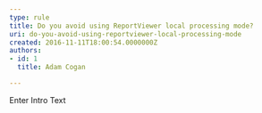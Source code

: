 ```yaml
---
type: rule
title: Do you avoid using ReportViewer local processing mode?
uri: do-you-avoid-using-reportviewer-local-processing-mode
created: 2016-11-11T18:00:54.0000000Z
authors:
- id: 1
  title: Adam Cogan

---
```




<span class='intro'> Enter Intro Text </span>




